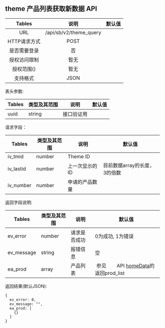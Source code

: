 ## theme 产品列表获取新数据 API


|  Tables  |           说明           | 默认值  |
| :------: | :--------------------: | :--: |
|   URL    | /api/sb/v2/theme_query |      |
| HTTP请求方式 |          POST          |      |
|  是否需要登录  |           否            |      |
|  授权访问限制  |           暂无           |      |
|  授权范围()  |           暂无           |      |
|   支持格式   |          JSON          |      |


表头参数:

| Tables | 类型及其范围 | 说明    | 默认值  |
| ------ | ------ | ----- | ---- |
| uuid   | string | 接口验证用 |      |


请求字段：

| Tables    | 类型及其范围 | 说明        | 默认值  |
| --------- | ------ | --------- | ---- |
| iv_tmid   | number | Theme ID  |      |
| iv_lastid | number | 上一次显示的 ID |  目前数据array的长度，3的倍数   |
| iv_number | number | 申请的产品数量   |      |


返回字段说明:

| Tables     | 类型及其范围 | 说明     | 默认值        |
| ---------- | ------ | ------ | ---------- |
| ev_error   | number | 请求是否成功 | 0为成功, 1为错误 |
| ev_message | string | 报错信息   | 空          |
| ea_prod    | array  | 产品列表   |  参见        API [homeData](https://github.com/ace68723/sweetfulBox_1.1/blob/master/Document/API_Document/v2/home_data.md)的返回prod_list |


返回结果(默认JSON):
```
{
  ev_error: 0,
  ev_message: "",
  ea_prod: [
    {}
  ]
}
```
